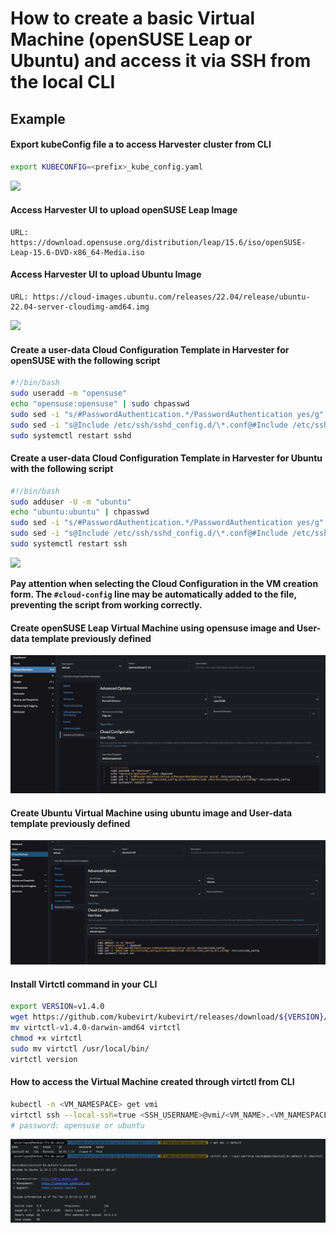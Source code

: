 # How to create a basic Virtual Machine (openSUSE Leap or Ubuntu) and access it via SSH from the local CLI

## Example

#### Export kubeConfig file a to access Harvester cluster from CLI

```bash
export KUBECONFIG=<prefix>_kube_config.yaml
```
![](../images/VM_SETUP_AND_SSH_LOGIN_1.png)

#### Access Harvester UI to upload openSUSE Leap Image

```console
URL: https://download.opensuse.org/distribution/leap/15.6/iso/openSUSE-Leap-15.6-DVD-x86_64-Media.iso
```

#### Access Harvester UI to upload Ubuntu Image

```console
URL: https://cloud-images.ubuntu.com/releases/22.04/release/ubuntu-22.04-server-cloudimg-amd64.img
```
![](../images/VM_SETUP_AND_SSH_LOGIN_2.png)

#### Create a user-data Cloud Configuration Template in Harvester for openSUSE with the following script

```bash
#!/bin/bash
sudo useradd -m "opensuse"
echo "opensuse:opensuse" | sudo chpasswd
sudo sed -i "s/#PasswordAuthentication.*/PasswordAuthentication yes/g" /etc/ssh/sshd_config
sudo sed -i "s@Include /etc/ssh/sshd_config.d/\*.conf@#Include /etc/ssh/sshd_config.d/*.conf@g" /etc/ssh/sshd_config
sudo systemctl restart sshd
```

#### Create a user-data Cloud Configuration Template in Harvester for Ubuntu with the following script

```bash
#!/bin/bash
sudo adduser -U -m "ubuntu"
echo "ubuntu:ubuntu" | chpasswd
sudo sed -i "s/#PasswordAuthentication.*/PasswordAuthentication yes/g" /etc/ssh/sshd_config
sudo sed -i "s@Include /etc/ssh/sshd_config.d/\*.conf@#Include /etc/ssh/sshd_config.d/*.conf@g" /etc/ssh/sshd_config
sudo systemctl restart ssh
```
![](../images/VM_SETUP_AND_SSH_LOGIN_3.png)

**Pay attention when selecting the Cloud Configuration in the VM creation form. The `#cloud-config` line may be automatically added to the file, preventing the script from working correctly.**

#### Create openSUSE Leap Virtual Machine using opensuse image and User-data template previously defined

![](../images/VM_SETUP_AND_SSH_LOGIN_4.png)

#### Create Ubuntu Virtual Machine using ubuntu image and User-data template previously defined

![](../images/VM_SETUP_AND_SSH_LOGIN_5.png)

#### Install Virtctl command in your CLI

```bash
export VERSION=v1.4.0
wget https://github.com/kubevirt/kubevirt/releases/download/${VERSION}/virtctl-${VERSION}-darwin-amd64
mv virtctl-v1.4.0-darwin-amd64 virtctl
chmod +x virtctl
sudo mv virtctl /usr/local/bin/
virtctl version
```

#### How to access the Virtual Machine created through virtctl from CLI 

```bash
kubectl -n <VM_NAMESPACE> get vmi
virtctl ssh --local-ssh=true <SSH_USERNAME>@vmi/<VM_NAME>.<VM_NAMESPACE>
# password: opensuse or ubuntu
```

![](../images/VM_SETUP_AND_SSH_LOGIN_6.png)
